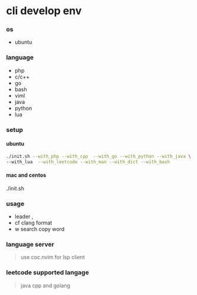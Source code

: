 # cli develop env
### os
* ubuntu
### language
- php
- c/c++
- go
- bash
- viml
- java
- python
- lua
### setup
#### ubuntu
 ```bash
 ./init.sh --with_php --with_cpp  --with_go --with_python --with_java \
--with_lua  --with_leetcode --with_man --with_dict --with_bash
 ```
#### mac and centos
./init.sh

### usage
* leader  ,
* <Leader>cf  clang format
* <Leader>w   search copy word


### language server
> use coc.nvim for lsp client

### leetcode supported langage
> java cpp and golang
